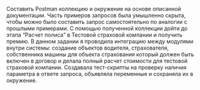 Составить Postman коллекцию и окружение на основе описанной документации. Часть примеров запросов была умышленно скрыта, чтобы можно было составить запрос самостоятельно по аналогии с прошлыми примерами. С помощью полученной коллекции дойти до этапа “Расчет полиса” в Тестовой страховой компании и получить премию.
В данном задании я проводила интеграцию между модулями внутри системы: создание объектов водителя, страхователя, собственника машины для объекта страхования который должен быть включен в договор и делала полный расчет стоимости для тестовой страховой компании. Создавала тест-скрипты на проверку наличия параметра в ответе запроса, объявляла переменные и сохраняла их в окружение.

